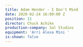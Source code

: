 ```yaml
---
title: Adam Hender - I Don't Mind
date: 2020-02-24 16:09:00 Z
position: 11
director: Chuck Achike
production-company: Sal Studios
equipment: 'Arri Alexa Mini '
is-shown: false
---
```


